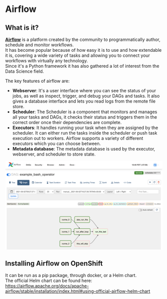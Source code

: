 
# Airflow

## What is it?
[**Airflow**](https://airflow.apache.org/) is a platform created by the community to programmatically author, schedule and monitor workflows.  
It has become popular because of how easy it is to use and how extendable it is, covering a wide variety of tasks and allowing you to connect your workflows with virtually any technology.  
Since it's a Python framework it has also gathered a lot of interest from the Data Science field.

The key features of airflow are:

- **Webserver**: It's a user interface where you can see the status of your jobs, as well as inspect, trigger, and debug your DAGs and tasks. It also gives a database interface and lets you read logs from the remote file store.
- **Scheduler**: The Scheduler is a component that monitors and manages all your tasks and DAGs, it checks their status and triggers them in the correct order once their dependencies are complete.
- **Executors**: It handles running your task when they are assigned by the scheduler. It can either run the tasks inside the scheduler or push task execution out to workers. Airflow supports a variety of different executors which you can choose between.
- **Metadata database**: The metadata database is used by the executor, webserver, and scheduler to store state.

![graph](img/graph.png)

## Installing Airflow on OpenShift
It can be run as a pip package, through docker, or a Helm chart.  
The official Helm chart can be found here: https://airflow.apache.org/docs/apache-airflow/stable/installation/index.html#using-official-airflow-helm-chart 
